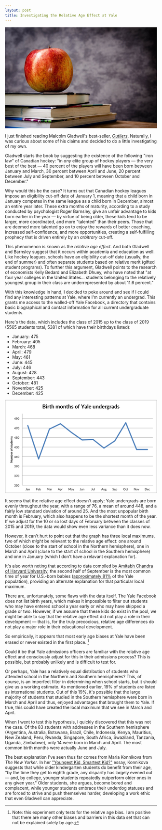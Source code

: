```yaml
---
layout: post
title: Investigating the Relative Age Effect at Yale
---
```


![An apple sitting on a pile of books](/images/apple-books.jpg)

I just finished reading Malcolm Gladwell's best-seller, [*Outliers*](http://www.amazon.com/dp/0316017930/?tag=fjwbooks-20). Naturally, I was curious about some of his claims and decided to do a little investigating of my own.

Gladwell starts the book by suggesting the existence of the following "iron law" of Canadian hockey: "in *any* elite group of hockey players — the very best of the best — 40 percent of the players will have been born between January and March, 30 percent between April and June, 20 percent between July and September, and 10 percent between October and December."

Why would this be the case? It turns out that Canadian hockey leagues impose an eligibility cut-off date of January 1, meaning that a child born in January competes in the same league as a child born in December, almost an entire year later. These extra months of maturity, according to a study conducted by psychologist Roger Barnsley, give an unfair advantage to kids born earlier in the year — by virtue of being older, these kids tend to be larger, more coordinated, and more "talented" than their peers. Those that are deemed more talented go on to enjoy the rewards of better coaching, increased self-confidence, and more opportunities, creating a self-fulfilling prophecy that is driven entirely by an *arbitrary* cut-off.

This phenomenon is known as the *relative age effect*. And both Gladwell and Barnsley suggest that it occurs within academia and education as well. Like hockey leagues, schools have an eligibility cut-off date (usually, the end of summer) and often separate students based on relative merit (gifted student programs). To further this argument, Gladwell points to the research of economists Kelly Bedard and Elizabeth Dhuey, who have noted that "at four year colleges in the United States... students belonging to the relatively youngest group in their class are underrepresented by about 11.6 percent."

With this knowledge in hand, I decided to poke around and see if I could find any interesting patterns at Yale, where I'm currently an undergrad. This grants me access to the walled-off Yale Facebook, a directory that contains basic biographical and contact information for all current undergraduate students.

Here's the data, which includes the class of 2015 up to the class of 2019 (5565 students total, 5381 of which have their birthdays listed):

* January: 475
* February: 405
* March: 468
* April: 479
* May: 461
* June: 445
* July: 446
* August: 428
* September: 443
* October: 481
* November: 425
* December: 425

![Birth months at Yale](/images/yale-birth-months.jpg)

It seems that the relative age effect doesn't apply: Yale undergrads are born evenly throughout the year, with a range of 76, a mean of around 448, and a fairly low standard deviation of around 25. And the most unpopular birth month is February, which also happens to be the shortest month of the year. If we adjust for the 10 or so lost days of February between the classes of 2015 and 2019, the data would show even less variance than it does now.

However, it can't hurt to point out that the graph has three local maximums, two of which *might* be relevant to the relative age effect: one around October (close to the start of school in the Northern hemisphere), one in March and April (close to the start of school in the Southern hemisphere) and one in January (which I don't have a relavant explanation for).

It's also worth noting that according to data compiled by [Amitabh Chandra of Harvard University](http://thedailyviz.com/2012/05/12/how-common-is-your-birthday/), the second half of September is the most common time of year for U.S.-born babies ([approximately 81%](http://oir.yale.edu/yale-factsheet) of the Yale population), providing an alternate explanation for that particular local maximum.

There are, unfortunately, some flaws with the data itself. The Yale Facebook does not list birth years, which makes it impossible to filter out students who may have entered school a year early or who may have skipped a grade or two. However, if we assume that these kids do exist in the pool, we might be able to say that the relative age effect did not play a role in their development — that is, for the truly precocious, relative age differences do not play a major role in their educational development.

So empirically, it appears that most early age biases at Yale have been erased or never existed in the first place. [^1]

Could it be that Yale admissions officers are familiar with the relative age effect and consciously adjust for this in their admissions process? This is possible, but probably unlikely and is difficult to test for.

Or perhaps, Yale has a relatively equal distribution of students who attended school in the Northern and Southern hemispheres? This, of course, is an imperfect filter in determining when school starts, but it should give us a working estimate. As mentioned earlier, 19% of students are listed as international students. Out of this 19%, it's possible that the large majority of students that studied in the Southern hemisphere were born in March and April and thus, enjoyed advantages that brought them to Yale. If true, this could have created the local maximum that we see in March and April.

When I went to test this hypothesis, I quickly discovered that this was not the case. Of the 83 students with addresses in the Southern hemisphere (Argentina, Australia, Botswana, Brazil, Chile, Indonesia, Kenya, Mauritius, New Zealand, Peru, Rwanda, Singapore, South Africa, Swaziland, Tanzania, Uganda, Zimbabwe), only 14 were born in March and April. The most common birth months were actually June and July.

The best explanation I've seen thus far comes from Maria Konnikova from *The New Yorker*. In her ["Youngest Kid, Smartest Kid?"](http://www.newyorker.com/tech/elements/youngest-kid-smartest-kid) essay, Konnikova suggests that while older kindergarten students do benefit from their age, "by the time they get to eighth grade, any disparity has largely evened out — and, by college, younger students repeatedly outperform older ones in any given year." Older students, she argues, become bored and complacent, while younger students embrace their underdog statuses and are forced to strive and push themselves harder, developing a work ethic that even Gladwell can appreciate.

[^1]: Note: this experiment only tests for the relative age bias. I am positive that there are many other biases and barriers in this data set that can not be explained solely by age.